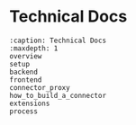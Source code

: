 # Technical Docs

```{toctree}
:caption: Technical Docs
:maxdepth: 1
overview
setup
backend
frontend
connector_proxy
how_to_build_a_connector
extensions
process
```
